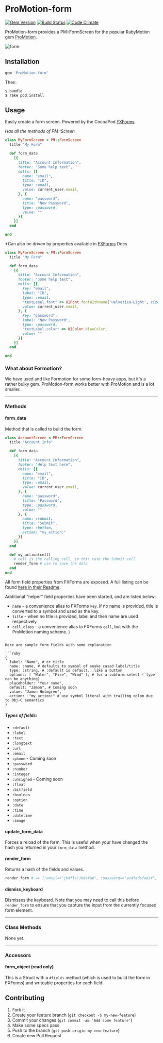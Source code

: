 # ProMotion-form

[![Gem Version](https://badge.fury.io/rb/ProMotion-form.svg)](http://badge.fury.io/rb/ProMotion-form) [![Build Status](https://travis-ci.org/clearsightstudio/ProMotion-form.svg)](https://travis-ci.org/clearsightstudio/ProMotion-form) [![Code Climate](https://codeclimate.com/github/clearsightstudio/ProMotion-form/badges/gpa.svg)](https://codeclimate.com/github/clearsightstudio/ProMotion-form)

ProMotion-form provides a PM::FormScreen for the
popular RubyMotion gem [ProMotion](https://github.com/clearsightstudio/ProMotion).

![form](http://i.imgur.com/pQbGqK1.png)

## Installation

```ruby
gem 'ProMotion-form'
```

Then:

```sh-session
$ bundle
$ rake pod:install
```

## Usage

Easily create a form screen. Powered by the CocoaPod [FXForms](https://github.com/nicklockwood/FXForms).

*Has all the methods of PM::Screen*

```ruby
class MyFormScreen < PM::FormScreen
  title "My Form"

  def form_data
    [{
      title: "Account Information",
      footer: "Some help text",
      cells: [{
        name: "email",
        title: "ID",
        type: :email,
        value: current_user.email,
      }, {
        name: "password",
        title: "New Password",
        type: :password,
        value: ""
      }]
    }]
  end

end
```

*Can also be driven by properties available in [FXForms](https://github.com/nicklockwood/FXForms) Docs.

```ruby
class MyFormScreen < PM::FormScreen
  title "My Form"

  def form_data
    [{
      title: "Account Information",
      footer: "Some help text",
      cells: [{
        key: "email",
        label: "ID",
        type: :email,
        "textLabel.font" => UIFont.fontWithName('Helvetica-Light', size: 25),
        value: current_user.email,
      }, {
        key: "password",
        label: "New Password",
        type: :password,
        "textLabel.color" => UIColor.blueColor,
        value: ""
      }]
    }]
  end

end
```

### What about Formotion?

We have used and like Formotion for some form-heavy apps, but it's a rather bulky gem. ProMotion-form works better with ProMotion and is a lot smaller.

---

### Methods

#### form_data

Method that is called to build the form.

```ruby
class AccountScreen < PM::FormScreen
  title "Account Info"

  def form_data
    [{
      title: "Account Information",
      footer: "Help text here",
      cells: [{
        name: "email",
        title: "ID",
        type: :email,
        value: current_user.email,
      }, {
        name: "password",
        title: "Password",
        type: :password,
        value: ""
      }, {
        name: :submit,
        title: "Submit",
        type: :button,
        action: "my_action:"
      }]
    }]
  end

  def my_action(cell)
    # cell is the calling cell, in this case the Submit cell
    render_form # use to save the data
  end
end
```

All form field properties from FXForms are exposed.  A full listing can be found [here in their Readme](https://github.com/nicklockwood/FXForms#form-field-properties).

Additional "helper" field properties have been started, and are listed below:
  * `name` - a convenience alias to FXForms `key`. If no name is provided, title is converted to a symbol and used as the key.
  * `title` - when no title is provided, label and then name are used respectively.
  * `cell_class` - a convenience alias to FXForms `cell`, but with the ProMotion naming scheme.
}
```

Here are sample form fields with some explanation

```ruby
{
  label: "Name", # or title
  name: :name, # defaults to symbol of snake_cased label/title
  type: :string, # :default is default...like a button
  options: [ "Water", "Fire", "Wind" ], # for a subform select (`type` can be anything)
  placeholder: "Your name",
  default: "Jamon", # Coming soon
  value: "Jamon Holmgren",
  action: :"my_action:" # use symbol literal with trailing colon due to Obj-C semantics
}
```

##### Types of fields:

* `:default`
* `:label`
* `:text`
* `:longtext`
* `:url`
* `:email`
* `:phone` - Coming soon
* `:password`
* `:number`
* `:integer`
* `:unsigned` - Coming soon
* `:float`
* `:bitfield`
* `:boolean`
* `:option`
* `:date`
* `:time`
* `:datetime`
* `:image`


#### update_form_data

Forces a reload of the form.  This is useful when your have changed the hash you returned in your `form_data` method.

#### render_form

Returns a hash of the fields and values.

```ruby
render_form # => {:email=>"jkdflsljkdsfad", :password=>"asdfadsfadsf", :submit=>""}
```

#### dismiss_keyboard

Dismisses the keyboard. Note that you may need to call this before `render_form` to ensure that you capture the input from the currently focused form element.

---

### Class Methods

None yet.

---

### Accessors

#### form_object (read only)

This is a Struct with a `#fields` method (which is used to build the form in FXForms) and writeable properties for each field.

## Contributing

1. Fork it
2. Create your feature branch (`git checkout -b my-new-feature`)
3. Commit your changes (`git commit -am 'Add some feature'`)
4. Make some specs pass
5. Push to the branch (`git push origin my-new-feature`)
6. Create new Pull Request
